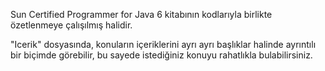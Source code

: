 Sun Certified Programmer for Java 6 kitabının kodlarıyla birlikte özetlenmeye çalışılmış halidir.

"Icerik" dosyasında, konuların içeriklerini ayrı ayrı başlıklar halinde ayrıntılı bir biçimde görebilir, bu sayede istediğiniz konuyu rahatlıkla bulabilirsiniz.



